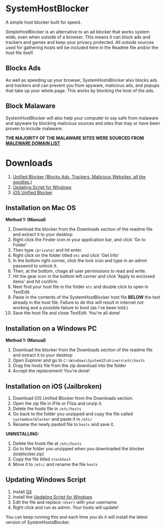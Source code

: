 # SystemHostBlocker
A simple host blocker built for speed.

SimpleHostBlocker is an alternative to an ad blocker that works system wide, even when outside of a browser. This means it can block ads and trackers and games and keep your privacy protected. All outside sources used for gathering hosts will be included here in the Readme file and/or the host file itself.

## Blocks Ads
As well as speeding up your browser, SystemHostsBlocker also blocks ads and trackers and can prevent you from spyware, malicious ads, and popups that take up your whole page. This works by blocking the host of the ads.

## Block Malaware
SystemHostBlocker will also help your computer to say safe from malaware and spyware by blocking malicious sources and sites that may or have been proven to include malaware.

**THE MAJORITY OF THE MALAWARE SITES WERE SOURCED FROM [MALEWARE DOMAIN LIST](http://www.malwaredomainlist.com/)**

# Downloads
1. [Unified Blocker (Blocks Ads, Trackers, Malicious Websites, all the goodies.)](https://github.com/nathanaccidentally/SystemHostBlocker/raw/master/hosts.zip)
2. [Updating Script for Windows](https://dl.dropboxusercontent.com/s/m46ei5iyki9yovs/updatehosts.bat?dl=0)
3. [iOS Unified Blocker](https://github.com/nathanaccidentally/SystemHostBlocker/raw/master/iosblocker.zip)

## Installation on Mac OS
**Method 1: (Manual)**

1. Download the blocker from the Downloads section of the readme file and extract it to your desktop
2. Right click the Finder icon in your application bar, and click 'Go to Folder'
3. Then type ```/private/``` and hit enter.
4. Right click on the folder titled ```etc``` and click 'Get Info'
5. In the bottom right corner, click the lock icon and type in an admin password to unlock it.
6. Then, at the bottom, chage all user permissions to read and write.
7. Hit the gear icon in the bottom left corner and click 'Apply to enclosed items' and hit confirm.
8. Next find your host file in the folder ```etc``` and double click to open in TextEdit.
9. Paste in the contents of the SystemHostBlocker host file **BELOW** the text already in the host file. Failure to do this will result in internet not working and a possible failure to boot (as i've been told.)
10. Save the host file and close TextEdit. You're all done!

## Installation on a Windows PC
**Method 1: (Manual)**

1. Download the blocker from the Downloads section of the readme file and extract it to your desktop
2. Open Explorer and go to ```C:\Windows\System32\drivers\etc\hosts```
3. Drag the hosts file from the zip download into the folder
4. Accept the replacement! You're done!

## Installation on iOS (Jailbroken)
1. Download iOS Unified Blocker from the Downloads section.
2. Open the zip file in iFile or Filza and unzip it.
3. Delete the hosts file in ```/etc/hosts```
3. Go back to the folder you unzipped and copy the file called ```systemhostblocker``` and paste it in ```/etc/```
4. Rename the newly pasted file to ```hosts``` and save it.

**UNINSTALLING:**

1. Delete the hosts file at ```/etc/hosts```
2. Go to the folder you unzipped when you downloaded the blocker (iosblocker.zip)
3. Copy the file titled ```stockhost```
4. Move it to ```/etc/``` and rename the file ```hosts```

## Updating Windows Script

1. Install [Git](https://git-scm.com/downloads)
2. Install the [Updating Script for Windows](https://github.com/nathanaccidentally/SystemHostBlocker#downloads)
3. Edit the file and replace ```(User)``` with your username.
4. Right click and run as admin. Your hosts will update!

You can keep running this and each time you do it will install the latest version of SystemHostsBlocker.
